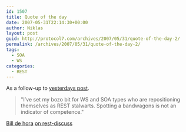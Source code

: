```yaml
---
id: 1507
title: Quote of the day
date: 2007-05-31T22:14:30+00:00
author: Niklas
layout: post
guid: http://protocol7.com/archives/2007/05/31/quote-of-the-day-2/
permalink: /archives/2007/05/31/quote-of-the-day-2/
tags:
  - SOA
  - WS
categories:
  - REST
---
```

<div class='microid-70405ba3c41173c85500b23a22e9bc6b8b74571c'>
  <p>
    As a follow-up to <a href="http://protocol7.com/archives/2007/05/30/rest-going-mainstream/">yesterdays post</a>.
  </p>
  
  <blockquote>
    <p>
      "I&#8217;ve set my bozo bit for WS and SOA types who are repositioning themselves as REST stalwarts. Spotting a bandwagons is not an indicator of competence."
    </p>
  </blockquote>
  
  <p>
    <a href="http://www.dehora.net/journal/">Bill de hora</a> <a href="http://permalink.gmane.org/gmane.comp.web.services.rest/5902">on rest-discuss</a>
  </p>
</div>
